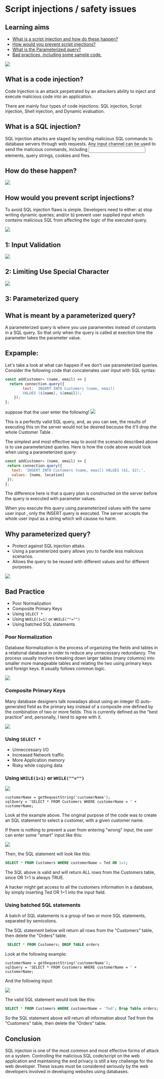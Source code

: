 # Script injections / safety issues

## Learning aims
- [What is a script injection and how do these happen?](#1)
- [How would you prevent script injections?](#2)
- [What is the Parameterized query?](#3)
- [Bad practices, including some sample code.](#4)

![](https://uploads.sitepoint.com/wp-content/uploads/2016/09/1473921124injection-attack.jpg)

## What is a code injection? <span id="1"></span>
Code Injection is an attack perpetrated by an attackers ability to inject and execute malicious code into an application.

There are mainly four types of code injections: SQL injection, Script injection, Shell injection, and Dynamic evaluation.


## What is a SQL injection?

SQL injection attacks are staged by sending malicious SQL commands to database servers through web requests. Any input channel can be used to send the malicious commands, including <input> elements, query strings, cookies and files.

 ## How do these happen?
 
 <img src="https://i.imgur.com/zLVshfy.png">
 
## How would you prevent script injections? <span id="2"></span>
To avoid SQL injection flaws is simple. Developers need to either: a) stop writing dynamic queries; and/or b) prevent user supplied input which contains malicious SQL from affecting the logic of the executed query.

![](https://i.imgur.com/awZobed.png)

## 1: Input Validation

![](https://i.imgur.com/hR3vtHI.png)

## 2: Limiting Use Special Character

![](https://i.imgur.com/bk8aF9g.png)

## 3: Parameterized query

## What is meant by a parameterized query? <span id="3"></span>
A parameterized query is where you use parameretes instead of constants in a SQL query. So that only when the query is called at exection time the parameter takes the parameter value.

## Expample:

Let's take a look at what can happen if we don't use parameterized queries. Consider the following code that concatenates user input with SQL syntax:


```js
const addCustomer= (name, email) => {
  return connection.query({
        text: `INSERT INTO Customers (name, email) 
        VALUES (${name}, ${email});`
    });
};
```
 suppose that the user enter the following!
 ![](https://i.imgur.com/o973Vbl.png)
 
 This is a perfectly valid SQL query, and, as you can see, the results of executing this on the server would not be desired becouse the it'll drop the whole Customer Table . 
 
 The simplest and most effective way to avoid the scenario described above is to use parameterized queries. Here is how the code above would look when using a parameterized query:
 

 ```js
const addCustomer= (name, email) => {
  return connection.query({
    text: 'INSERT INTO Customers (name, email) VALUES ($1, $2);',
    values: [name, location]
  });
};
```
     
 
 The difference here is that a query plan is constructed on the server before the query is executed with parameter values.

When you execute this query using parameterized values with the same user input , only the INSERT query is executed. The server accepts the whole user input as a string which will causse no harm.

## Why parameterized query?
- Protect against SQL injection attaks.
- Using a parameterized query allows you to handle less malicious scenarios.
- Allows the query to be reused with different values and for different purposes.


<img src="https://miro.medium.com/max/1332/1*QQJPSw8vXNjdAiWPVa74Lg.png" />

## Bad Practice <span id="4"></span>

- Poor Normalization
- Composite Primary Keys
- Using `SELECT *`
- Using `WHILE(1=1)` or `WHILE(""="")`
- Using batched SQL statements

### Poor Normalization

Database Normalization is the process of organizing the fields and tables in a relational database in order to reduce any unnecessary redundancy.
The process usually involves breaking down larger tables (many columns) into smaller more manageable tables and relating the two using primary keys and foreign keys. It usually follows common logic.

<img src= "https://bs-uploads.toptal.io/blackfish-uploads/uploaded_file/file/191035/image-1582221259279-2f1ab5023099241f071fd10726b0511d.png" />

### Composite Primary Keys

Many database designers talk nowadays about using an integer ID auto-generated field as the primary key instead of a composite one defined by the combination of two or more fields. This is currently defined as the “best practice” and, personally, I tend to agree with it.

<img src ="https://bs-uploads.toptal.io/blackfish-uploads/uploaded_file/file/191036/image-1582221333714-d003c063c7d927fb3c6193be1798f162.png" />

### Using `SELECT *`

- Unneccessary I/O
- Increased Network traffic
- More Application memory
- Risky while copying data

### Using `WHILE(1=1)` or `WHILE(""="")`

<img src="https://miro.medium.com/max/504/1*ibLcqnPa3NrXQeETn5GDNg.png" />


```JS
customerName = getRequestString('customerName');
sqlQuery = 'SELECT * FROM Customers WHERE customerName = ' + customerName;
```

Look at the example above. The original purpose of the code was to create an SQL statement to select a customer, with a given customer name.

If there is nothing to prevent a user from entering "wrong" input, the user can enter some "smart" input like this:

<img src="https://e.top4top.io/p_2258aeci11.png" />

Then, the SQL statement will look like this:

```sql
SELECT * FROM Customers WHERE customerName = Ted OR 1=1;
```

The SQL above is valid and will return ALL rows from the Customers table, since OR 1=1 is always TRUE.

A hacker might get access to all the customers information in a database, by simply inserting Ted OR 1=1 into the input field.

### Using batched SQL statements

A batch of SQL statements is a group of two or more SQL statements, separated by semicolons.

The SQL statement below will return all rows from the "Customers" table, then delete the "Orders" table.

```sql
 SELECT * FROM Customers; DROP TABLE orders 
 ```
Look at the following example: 

```JS
customerName = getRequestString('customerName');
sqlQuery = 'SELECT * FROM Customers WHERE customerName = ' + customerName;
```

And the following input:

<img src="https://d.top4top.io/p_2258c69s01.jpg" />

The valid SQL statement would look like this:
```sql
SELECT * FROM Customers WHERE customerName = 'Ted'; Drop Table orders;
```
So the SQL statement above will return all information about Ted from the "Customers" table, then delete the "Orders" table.

## Conclusion
SQL injection is one of the most common and most effective forms of attack on a system. Controlling the malicious SQL code/script on the web application and maintaining the end privacy is still a key challenge for the web developer. These issues must be considered seriously by the web developers involved in developing websites using databases.

